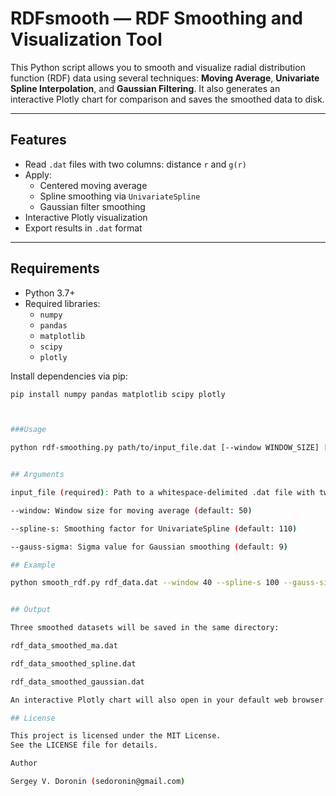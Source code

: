 # RDFsmooth — RDF Smoothing and Visualization Tool

This Python script allows you to smooth and visualize radial distribution function (RDF) data using several techniques: **Moving Average**, **Univariate Spline Interpolation**, and **Gaussian Filtering**. It also generates an interactive Plotly chart for comparison and saves the smoothed data to disk.

---

## Features

- Read `.dat` files with two columns: distance `r` and `g(r)`
- Apply:
  - Centered moving average
  - Spline smoothing via `UnivariateSpline`
  - Gaussian filter smoothing
- Interactive Plotly visualization
- Export results in `.dat` format

---

## Requirements

- Python 3.7+
- Required libraries:
  - `numpy`
  - `pandas`
  - `matplotlib`
  - `scipy`
  - `plotly`

Install dependencies via pip:

```bash
pip install numpy pandas matplotlib scipy plotly



###Usage

python rdf-smoothing.py path/to/input_file.dat [--window WINDOW_SIZE] [--spline-s SMOOTHING] [--gauss-sigma SIGMA]


## Arguments

input_file (required): Path to a whitespace-delimited .dat file with two columns: r, g(r)

--window: Window size for moving average (default: 50)

--spline-s: Smoothing factor for UnivariateSpline (default: 110)

--gauss-sigma: Sigma value for Gaussian smoothing (default: 9)

## Example

python smooth_rdf.py rdf_data.dat --window 40 --spline-s 100 --gauss-sigma 8


## Output

Three smoothed datasets will be saved in the same directory:

rdf_data_smoothed_ma.dat

rdf_data_smoothed_spline.dat

rdf_data_smoothed_gaussian.dat

An interactive Plotly chart will also open in your default web browser.

## License

This project is licensed under the MIT License.
See the LICENSE file for details.

Author

Sergey V. Doronin (sedoronin@gmail.com)

















